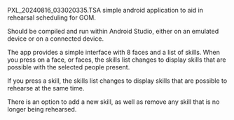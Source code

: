 PXL_20240816_033020335.TSA simple android application to aid in rehearsal scheduling for GOM.

Should be compiled and run within Android Studio, either on an emulated device or on a connected device. 

The app provides a simple interface with 8 faces and a list of skills.
When you press on a face, or faces, the skills list changes to display skills that are possible with the selected people present. 

If you press a skill, the skills list changes to display skills that are possible to rehearse at the same time. 

There is an option to add a new skill, as well as remove any skill that is no longer being rehearsed.
